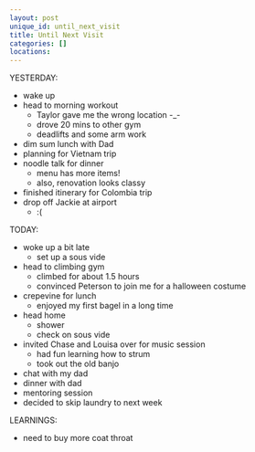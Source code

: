 ```yaml
---
layout: post
unique_id: until_next_visit
title: Until Next Visit
categories: []
locations: 
---
```


YESTERDAY:
* wake up
* head to morning workout
  * Taylor gave me the wrong location -_-
  * drove 20 mins to other gym
  * deadlifts and some arm work
* dim sum lunch with Dad
* planning for Vietnam trip
* noodle talk for dinner
  * menu has more items!
  * also, renovation looks classy
* finished itinerary for Colombia trip
* drop off Jackie at airport
  * :(

TODAY:
* woke up a bit late
  * set up a sous vide
* head to climbing gym
  * climbed for about 1.5 hours
  * convinced Peterson to join me for a halloween costume
* crepevine for lunch
  * enjoyed my first bagel in a long time
* head home
  * shower
  * check on sous vide
* invited Chase and Louisa over for music session
  * had fun learning how to strum
  * took out the old banjo
* chat with my dad
* dinner with dad
* mentoring session
* decided to skip laundry to next week

LEARNINGS:
* need to buy more coat throat
